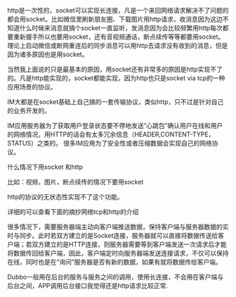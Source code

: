 http是一次性的，socket可以实现长连接，凡是一个来回网络请求解决不了问题的都会用socket。比如微信里刷新朋友圈、下载图片用http请求，收消息因为这边不知道什么时候来消息就搞个socket一直监听，发消息因为会比较频繁用http每次都要重新握手所以也要用socket，还有音视频通话，断点续传等等都要用socket。理论上启动微信或断网重连后的同步消息可以用http去请求没有收到的消息，但是因为诸多原因也是用socket。

当然我上面说的只是最基本的原因，用socket还有非常多的原因是http实现不了的。凡是http能实现的，socket都能实现，因为http也只是socket via tcp的一种应用场景的协议。

IM大都是在socket基础上自己搞的一套传输协议，类似http，只不过是针对自己的业务开发的。


IM应用服务器为了获取用户登录状态要不停地发送“心跳包”确认用户在线和用户的网络情况，用HTTP的话会有太多冗余信息（HEADER,CONTENT-TYPE，STATUS）之类的。
很多IM应用为了安全性或者压缩数据会实现自己的网络协议。


什么情况下用socket 和http

比如：视频，图片，断点续传的情况下要用socket

http的协议的无状态性实现不了这个功能。

详细的可以查看下面的摘抄网络tcp和http的介绍


很多情况下，需要服务器端主动向客户端推送数据，保持客户端与服务器数据的实时与同步。此时若双方建立的是Socket连接，服务器就可以直接将数据传送给客户端；若双方建立的是HTTP连接，则服务器需要等到客户端发送一次请求后才能将数据传回给客户端，因此，客户端定时向服务器端发送连接请求，不仅可以保持在线，同时也是在“询问”服务器是否有新的数据，如果有就将数据传给客户端。

 

 

Dubbo一般用在后台的服务与服务之间的调用，使用长连接，不会用在客户端与后台之间，APP调用后台接口我觉得还是http请求比较正常.